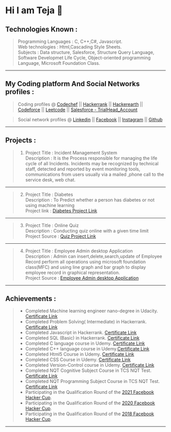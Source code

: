 # Hi I am Teja 👋

<!--
**tejaanuchuri/tejaanuchuri** is a ✨ _special_ ✨ repository because its `README.md` (this file) appears on your GitHub profile.

Here are some ideas to get you started:

- 🔭 I’m currently working on ...
- 🌱 I’m currently learning ...
- 👯 I’m looking to collaborate on ...
- 🤔 I’m looking for help with ...
- 💬 Ask me about ...
- 📫 How to reach me: ...
- 😄 Pronouns: ...
- ⚡ Fun fact: ...
-->
Technologies Known : 
------------------------------------------------------------------------------------------------------------------------------------------------------------------------
> Programming Languages  : C, C++,C#, Javascript. <br/>
> Web technologies       : Html,Cascading Style Sheets. <br/>
> Subjects               : Data structure, Salesforce, Structure Query Language, Software Developmet Life Cycle, Object-oriented programming Language, Microsoft Foundation Class.
------------------------------------------------------------------------------------------------------------------------------------------------------------------------


My Coding platform And Social Networks profiles :
------------------------------------------------------------------------------------------------------------------------------------------------------------------------
> Coding profiles      @    [Codechef](https://www.codechef.com/users/tejaanuchuri)   ||  [Hackerrank](https://www.hackerrank.com/315175710010_CSE?hr_r=1)   || [Hackerearth](https://www.hackerearth.com/@tejaanuchuri)    ||    [Codeforce](https://codeforces.com/profile/tejaanuchuri)   ||   [Leetcode](https://leetcode.com/tejaanuchuri/)  || [Salesforce - TrialHead_Account](https://trailblazer.me/id/anuchuriteja) 

> Social network profiles @ [Linkedin](https://www.linkedin.com/in/tejaanuchuri/)    ||     [Facebook](https://www.facebook.com/ANUCHURITEJA/)    ||   [Instagram](https://www.instagram.com/teja_anuchuri/)   || [Github](https://github.com/tejaanuchuri)
------------------------------------------------------------------------------------------------------------------------------------------------------------------------



Projects :
------------------------------------------------------------------------------------------------------------------------------------------------------------------------
 > 1. Project Title  : Incident Management System 
 ><br/>Description   : It is the Process responsible for managing the life cycle of all Incidents. Incidents may be recognized by technical staff, detected and reported by event monitoring tools, communications from users usually via a mailed ,phone call to the service desk, web chat.    
------------------------------------------------------------------------------------------------------------------------------------------------------------------------
> 2. Project Title   : Diabetes
><br/>Description    : To Predict whether a person has diabetes or not using machine learning
><br/>Project link   : [Diabetes Project Link](https://github.com/tejaanuchuri/Diabetes)
------------------------------------------------------------------------------------------------------------------------------------------------------------------------   
> 3. Project Title   : Online Quiz
><br/>Description    : Conducting quiz online with a given time limit
><br/>Project Source : [Quiz Project Link](https://github.com/tejaanuchuri/Quiz)
------------------------------------------------------------------------------------------------------------------------------------------------------------------------
 
> 4. Project Title   : Employee Admin desktop Application
><br/>Description    : Admin can insert,delete,search,update of Employee Record perform all operations using microsoft foundation class(MFC) and using line graph and bar     graph to display employee record in graphical representation.
><br/>Project Source : [Employee Admin desktop Application](https://github.com/tejaanuchuri/Employee-Admin-App)
------------------------------------------------------------------------------------------------------------------------------------------------------------------------
   
   
Achievements :
------------------------------------------------------------------------------------------------------------------------------------------------------------------------
> - Completed Machine learning engineer nano-degree in Udacity. [Certificate Link](https://graduation.udacity.com/confirm/RKP9PFUV)
> - Completed Problem Solving( Intermediate) in Hackerrank. [Certificate Link](https://www.hackerrank.com/certificates/9438053a370d)
> - Completed Javascript in Hackerrank. [Certificate Link](https://www.hackerrank.com/certificates/6825b358ba6d)
> - Completed SQL (Basic) in Hackerrank. [Certificate Link](https://www.hackerrank.com/certificates/eb3ecf27f700)
> - Completed C language course in Udemy. [Certificate Link](https://udemy-certificate.s3.amazonaws.com/image/UC-44d4ada6-cbdb-42f5-b404-98e62d716c38.jpg)
> - Completed C++ language course in Udemy.[Certificate Link](https://udemy-certificate.s3.amazonaws.com/pdf/UC-30a939af-35a2-4126-898e-c892914d64fd.pdf)
> - Completed Html5 Course in Udemy. [Certificate Link](https://udemy-certificate.s3.amazonaws.com/pdf/UC-e0f1c7f2-1a0b-42ad-ad15-069769f48dc8.pdf)
> - Completed CSS Course in Udemy. [Certificate Link](https://udemy-certificate.s3.amazonaws.com/pdf/UC-6da0e830-e20b-454e-9b27-fdde3fcb7618.pdf)
> - Completed Version-Control course in Udemy. [Certificate Link](https://udemy-certificate.s3.amazonaws.com/pdf/UC-aea1b426-bec6-40f2-81ff-cdf75fbdc015.pdf)
> - Completed NQT Cognitive Subject Course in TCS NQT Test. [Certificate Link](https://drive.google.com/file/d/1ZkcfIRRqJ1Z35bBcAPUXpxlK3QKTk5Ug/view?usp=sharing)
> - Completed NQT Programming Subject Course in TCS NQT Test. [Certificate Link](https://drive.google.com/file/d/1J40U1Jzg128uQ-hdi7yv25qZIrf0hquN/view?usp=sharing)
> - Participating in the Qualification Round of the [2021 Facebook Hacker Cup](https://www.facebook.com/codingcompetitions/hacker-cup/2021/certificate/711797262986024).
> - Participating in the Qualification Round of the [2020 Facebook Hacker Cup](https://www.facebook.com/codingcompetitions/hacker-cup/2020/certificate/711797262986024).
> - Participating in the Qualification Round of the [2018 Facebook Hacker Cup](https://www.facebook.com/codingcompetitions/hacker-cup/2018/certificate/711797262986024).
------------------------------------------------------------------------------------------------------------------------------------------------------------------------
